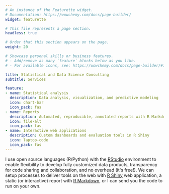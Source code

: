 ```yaml
---
# An instance of the Featurette widget.
# Documentation: https://wowchemy.com/docs/page-builder/
widget: featurette

# This file represents a page section.
headless: true

# Order that this section appears on the page.
weight: 20

# Showcase personal skills or business features.
# - Add/remove as many `feature` blocks below as you like.
# - For available icons, see: https://wowchemy.com/docs/page-builder/#icons

title: Statistical and Data Science Consulting
subtitle: Services

feature:
- name: Statistical analysis
  description: Data analysis, visualization, and predictive modeling
  icon: chart-bar
  icon_pack: fas
- name: Reports
  description: Automated, reproducible, annotated reports with R Markdown
  icon: file-alt
  icon_pack: fas
- name: Interactive web applications
  description: Custom dashboards and evaluation tools in R Shiny
  icon: laptop-code
  icon_pack: fas
---
```


I use open source languages (R/Python) with the [RStudio](https://www.rstudio.com/products/rstudio/) environment to enable flexibility to develop fully customized data products, transparency for code sharing and collaboration, and no overhead (it's free!). We can setup processes to deliver tools on the web with [R Shiny](https://shiny.rstudio.com/) web application, a static (or interactive) report with [R Markdown](https://rmarkdown.rstudio.com/), or I can send you the code to run on your own.
